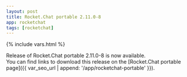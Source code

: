 ```yaml
---
layout: post
title: Rocket.Chat portable 2.11.0-8
app: rocketchat
tags: [rocketchat]
---
```

{% include vars.html %}

Release of Rocket.Chat portable 2.11.0-8 is now available.<br />
You can find links to download this release on the [Rocket.Chat portable page]({{ var_seo_url | append: '/app/rocketchat-portable' }}).